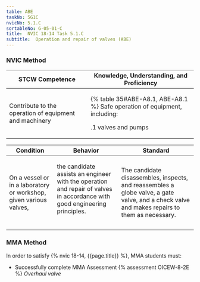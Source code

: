 ```yaml
---
table: ABE
taskNo: 5G1C
nvicNo: 5.1.C 
sortableNo: G-05-01-C
title:  NVIC 18-14 Task 5.1.C 
subtitle:  Operation and repair of valves (ABE)
---
```






### NVIC Method

<a style="display:none;" onclick="togglevisibility('nvic_methods')" >Show NVIC method.</a>

<div id='nvic_methods' class='show'>

<table>
<thead>
<tr>
<th class='forty'> STCW Competence </th>
<th class='sixty'> Knowledge, Understanding, and Proficiency </th>
</tr>
</thead>

<tbody>
<tr><td markdown='1'>

Contribute to the operation of equipment and machinery

</td><td markdown='1'>

{% table 35#ABE-A8.1, ABE-A8.1 %} Safe operation of equipment, including: 

.1  valves and pumps

</td></tr>


</tbody>
</table>


<table>
<thead>
<tr><th class='twenty'>  Condition </th><th class='twenty'> Behavior </th><th  class='sixty'>Standard </th></tr>
</thead>
<tbody >



<tr><td markdown='1'>

On a vessel or in a laboratory or workshop, given various valves,

</td><td markdown='1'>

the candidate assists an engineer with the operation and repair of valves in accordance with good engineering principles.

<br>

<div class="tooltip" markdown='1'>



</div>


</td><td markdown='1'>

The candidate disassembles, inspects, and reassembles a globe valve, a gate valve, and a check valve and makes repairs to them as necessary. 

</td></tr>
</tbody>
</table>
</div>


### MMA Method

In order to satisfy  {% nvic 18-14, {{page.title}}  %}, MMA students must:

* Successfully complete MMA Assessment {% assessment OICEW-8-2E %} *Overhaul valve*